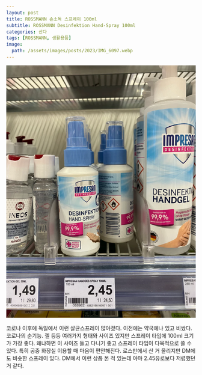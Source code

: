 ```yaml
---
layout: post
title: ROSSMANN 손소독 스프레이 100ml
subtitle: ROSSMANN Desinfektion Hand-Spray 100ml
categories: 산다
tags: [ROSSMANN, 생활용품]
image:
  path: /assets/images/posts/2023/IMG_6097.webp
---
```


![로스만 손소독 스프레이](/assets/images/posts/2023/IMG_6097.webp)

코로나 이후에 독일에서 이런 살균스프레이 많아졌다. 이전에는 약국에나 있고 비쌌다.  코로나의 순기능. 젤 등등 여러가지 형태와 사이즈 있지만 스프레이 타입에 100ml 크기가 가장 좋다. 왜냐하면 이 사이즈 들고 다니기 좋고 스프레이 타입이 다목적으로 쓸 수 있다. 특히 공중 화장실 이용할 때 마음이 편안해진다. 로스만에서 산 거 올리지만 DM에도 비슷한 스프레이 있다. DM에서 이런 상품 본 적 있는데 아마 2.45유로보다 저렴했던거 같다.  

